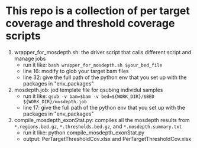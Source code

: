 # This repo is a collection of per target coverage and threshold coverage scripts

1. wrapper_for_mosdepth.sh: the driver script that calls different script and manage jobs
    - run it like: `bash wrapper_for_mosdepth.sh $your_bed_file`
    - line 16: modify to glob your target bam files
    - line 32: give the full path of the python env that you set up with the packages in "env_packages"
2. mosdepth.job: jod template file for qsubing individul samples
    - run it like: `qsub -v bam=$bam -v bed=${WORK_DIR}/$BED ${WORK_DIR}/mosdepth.job`
    - line 17: give the full path of the python env that you set up with the packages in "env_packages"
3. compile_mosdepth_exonStat.py: compiles all the mosdepth results from `*.regions.bed.gz`, `*.thresholds.bed.gz`, and `*.mosdepth.summary.txt`
    - run it like: python compile_mosdepth_exonStat.py
    - output: PerTargetThresholdCov.xlsx and PerTargetThresholdCov.xlsx